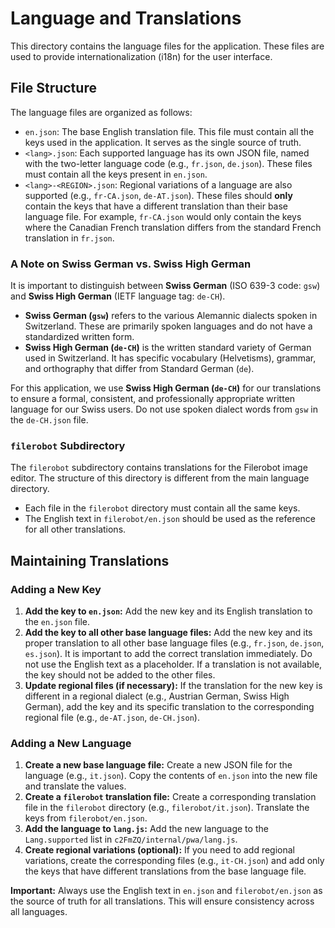# Language and Translations

This directory contains the language files for the application. These files are used to provide internationalization (i18n) for the user interface.

## File Structure

The language files are organized as follows:

-   `en.json`: The base English translation file. This file must contain all the keys used in the application. It serves as the single source of truth.
-   `<lang>.json`: Each supported language has its own JSON file, named with the two-letter language code (e.g., `fr.json`, `de.json`). These files must contain all the keys present in `en.json`.
-   `<lang>-<REGION>.json`: Regional variations of a language are also supported (e.g., `fr-CA.json`, `de-AT.json`). These files should **only** contain the keys that have a different translation than their base language file. For example, `fr-CA.json` would only contain the keys where the Canadian French translation differs from the standard French translation in `fr.json`.

### A Note on Swiss German vs. Swiss High German

It is important to distinguish between **Swiss German** (ISO 639-3 code: `gsw`) and **Swiss High German** (IETF language tag: `de-CH`).

-   **Swiss German (`gsw`)** refers to the various Alemannic dialects spoken in Switzerland. These are primarily spoken languages and do not have a standardized written form.
-   **Swiss High German (`de-CH`)** is the written standard variety of German used in Switzerland. It has specific vocabulary (Helvetisms), grammar, and orthography that differ from Standard German (`de`).

For this application, we use **Swiss High German (`de-CH`)** for our translations to ensure a formal, consistent, and professionally appropriate written language for our Swiss users. Do not use spoken dialect words from `gsw` in the `de-CH.json` file.

### `filerobot` Subdirectory

The `filerobot` subdirectory contains translations for the Filerobot image editor. The structure of this directory is different from the main language directory.

-   Each file in the `filerobot` directory must contain all the same keys.
-   The English text in `filerobot/en.json` should be used as the reference for all other translations.

## Maintaining Translations

### Adding a New Key

1.  **Add the key to `en.json`:** Add the new key and its English translation to the `en.json` file.
2.  **Add the key to all other base language files:** Add the new key and its proper translation to all other base language files (e.g., `fr.json`, `de.json`, `es.json`). It is important to add the correct translation immediately. Do not use the English text as a placeholder. If a translation is not available, the key should not be added to the other files.
3.  **Update regional files (if necessary):** If the translation for the new key is different in a regional dialect (e.g., Austrian German, Swiss High German), add the key and its specific translation to the corresponding regional file (e.g., `de-AT.json`, `de-CH.json`).

### Adding a New Language

1.  **Create a new base language file:** Create a new JSON file for the language (e.g., `it.json`). Copy the contents of `en.json` into the new file and translate the values.
2.  **Create a `filerobot` translation file:** Create a corresponding translation file in the `filerobot` directory (e.g., `filerobot/it.json`). Translate the keys from `filerobot/en.json`.
3.  **Add the language to `lang.js`:** Add the new language to the `Lang.supported` list in `c2FmZQ/internal/pwa/lang.js`.
4.  **Create regional variations (optional):** If you need to add regional variations, create the corresponding files (e.g., `it-CH.json`) and add only the keys that have different translations from the base language file.

**Important:** Always use the English text in `en.json` and `filerobot/en.json` as the source of truth for all translations. This will ensure consistency across all languages.